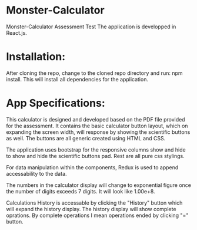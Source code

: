 # Monster-Calculator

Monster-Calculator Assessment Test
The application is developped in React.js.

# Installation:

After cloning the repo, change to the cloned repo directory and run: npm install. This will install all dependencies for the application.

# App Specifications:

This calculator is designed and developed based on the PDF file provided for the assessment.
It contains the basic calculator button layout, which on expanding the screen width, will response by showing the scientific buttons as well. The buttons are all generic created using HTML and CSS.

The application uses bootstrap for the responsive columns show and hide to show and hide the scientific buttons pad. Rest are all pure css stylings.

For data manipulation within the components, Redux is used to append accessability to the data.

The numbers in the calculator display will change to exponential figure once the number of digits exceeds 7 digits. It will look like 1.00e+8.

Calculations History is accessable by clicking the "History" button which will expand the history display. The history display will show complete oprations. By complete operations I mean operations ended by clicking "=" button.
